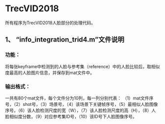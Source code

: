# TrecVID2018
所有程序为TrecVID2018人脸部分的处理代码。

## 1、 “info\_integration\_trid4.m”文件说明
### 功能：
将每张keyframe中检测到的人脸与参考集（reference）中的人脸比较后，取相似度最高的人脸图片信息，并保存到mat文件中。
### 输出格式：
一共有80个mat文件，每个文件分为10列，每一列分别代表：
（1）mat文件序号，（2）shot号，（3）场景号，（4）该场景下关键帧序号，（5）最相似人脸图像序号，（6）该人脸检测尺度的宽（W），（7）该人脸检测尺度的高（H），（8）人脸相似度分数，（9）对应参考集ID号，（10）该ID号下人脸图像序号。
